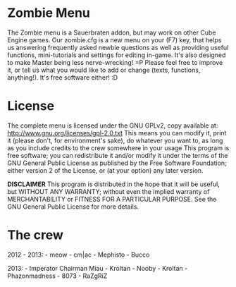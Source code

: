 Zombie Menu
===========
The Zombie menu is a Sauerbraten addon, but may work on other Cube Engine games.
Our zombie.cfg is a new menu on your (F7) key, that helps us answering frequently asked newbie questions as well as providing useful functions, mini-tutorials and settings for editing in-game.
It's also designed to make Master being less nerve-wrecking! =P
Please feel free to improve it, or tell us what you would like to add or change (texts, functions, anything!). It's free software either! :D

License
===========
The complete menu is licensed under the GNU GPLv2, copy available at: http://www.gnu.org/licenses/gpl-2.0.txt
This means you can modify it, print it (please don't, for environment's sake), do whatever you want to, as long as you include credits to the crew somewhere in your usage
This program is free software; you can redistribute it and/or modify it under the terms of the GNU General Public License as published by the Free Software Foundation;
either version 2 of the License, or (at your option) any later version.

**DISCLAIMER**
This program is distributed in the hope that it will be useful, but WITHOUT ANY WARRANTY;
without even the implied warranty of MERCHANTABILITY or FITNESS FOR A PARTICULAR PURPOSE.
See the GNU General Public License for more details.

The crew
===========
2012 - 2013: 
	- meow
	- cm|ac
	- Mephisto
	- Bucco
 
2013:
	- Imperator Chairman Miau
	- Kroltan
	- Nooby
	- Kroltan
	- Phazonmadness
	- 8073
	- RaZgRiZ